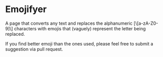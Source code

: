 # Emojifyer

A page that converts any text and replaces the alphanumeric [\\[a-zA-Z0-9]\\] characters with emojis that (vaguely) represent the letter being replaced.

If you find better emoji than the ones used, please feel free to submit a suggestion via pull request.
